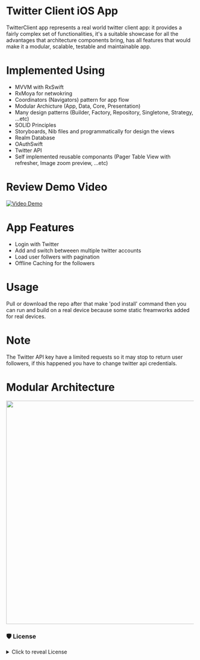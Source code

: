 # Twitter Client iOS App

TwitterClient  app represents a real world twitter client app: it provides a fairly complex set of functionalities, it's a suitable showcase for all the advantages that architecture components bring, has all features that would make it a modular, scalable, testable and maintainable app.

# Implemented Using

* MVVM with RxSwift
* RxMoya for netwokring
* Coordinators (Navigators) pattern for app flow
* Modular Archicture (App, Data, Core, Presentation)
* Many design patterns (Builder, Factory, Repository, Singletone, Strategy, ...etc)
* SOLID Principles
* Storyboards, Nib files and programmatically for design the views
* Realm Database
* OAuthSwift
* Twitter API
* Self implemented reusable componants (Pager Table View with refresher, Image zoom preview, ...etc) 
 
# Review Demo Video
 [![Video Demo](https://github.com/mohammed-salah-zidane/TwitterClone/blob/main/blob/twitterClient.jpeg)](https://www.youtube.com/watch?v=WLxbBARMAbQ)
 
# App Features

* Login with Twitter
* Add and switch betweeen multiple twitter accounts
* Load user follwers with pagination
* Offline Caching for the followers

# Usage

Pull or download the repo after that make  'pod install' command then you can run and build on a real device because some static freamworks added for real devices.

# Note
The Twitter API key have a limited requests so it may stop to return user followers, if this happened you have to change twitter api credentials.


# Modular Architecture

  <img src="https://github.com/mohammed-salah-zidane/TwitterClone/blob/main/blob/modular-arch-diagram.png" height="600">
 
 ### 🛡 License
<details>
    <summary>
        Click to reveal License
    </summary>
    
```
MIT License

Copyright (c) 2021 Mohamed Salah Zidane

Permission is hereby granted, free of charge, to any person obtaining a copy
of this software and associated documentation files (the "Software"), to deal
in the Software without restriction, including without limitation the rights
to use, copy, modify, merge, publish, distribute, sublicense, and/or sell
copies of the Software, and to permit persons to whom the Software is
furnished to do so, subject to the following conditions:

The above copyright notice and this permission notice shall be included in all
copies or substantial portions of the Software.

THE SOFTWARE IS PROVIDED "AS IS", WITHOUT WARRANTY OF ANY KIND, EXPRESS OR
IMPLIED, INCLUDING BUT NOT LIMITED TO THE WARRANTIES OF MERCHANTABILITY,
FITNESS FOR A PARTICULAR PURPOSE AND NONINFRINGEMENT. IN NO EVENT SHALL THE
AUTHORS OR COPYRIGHT HOLDERS BE LIABLE FOR ANY CLAIM, DAMAGES OR OTHER
LIABILITY, WHETHER IN AN ACTION OF CONTRACT, TORT OR OTHERWISE, ARISING FROM,
OUT OF OR IN CONNECTION WITH THE SOFTWARE OR THE USE OR OTHER DEALINGS IN THE
SOFTWARE.
```
